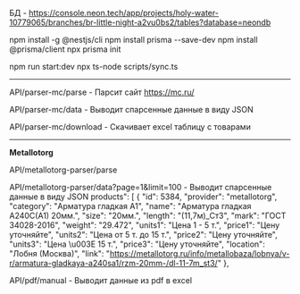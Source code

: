 БД - https://console.neon.tech/app/projects/holy-water-10779065/branches/br-little-night-a2vu0bs2/tables?database=neondb

npm install -g @nestjs/cli
npm install prisma --save-dev
npm install @prisma/client
npx prisma init

npm run start:dev
npx ts-node scripts/sync.ts

---

API/parser-mc/parse - Парсит сайт https://mc.ru/

API/parser-mc/data - Выводит спарсенные данные в виду JSON

API/parser-mc/download - Скачивает excel таблицу с товарами


***

**Metallotorg**

API/metallotorg-parser/parse

API/metallotorg-parser/data?page=1&limit=100 - Выводит спарсенные данные в виду JSON
products": [
    {
      "id": 5384,
      "provider": "metallotorg",
      "category": "Арматура гладкая A1",
      "name": "Арматура гладкая А240С(А1) 20мм.",
      "size": "20мм.",
      "length": "(11,7м)_Ст3",
      "mark": "ГОСТ 34028-2016",
      "weight": "29.472",
      "units1": "Цена 1 - 5 т.",
      "price1": "Цену уточняйте",
      "units2": "Цена от 5 т. до 15 т.",
      "price2": "Цену уточняйте",
      "units3": "Цена \u003E 15 т.",
      "price3": "Цену уточняйте",
      "location": "Лобня (Москва)",
      "link": "https://metallotorg.ru/info/metallobaza/lobnya/v-r/armatura-gladkaya-a240sa1/rzm-20mm-/dl-11-7m_st3/"
    },




API/pdf/manual - Выводит данные из pdf в excel
